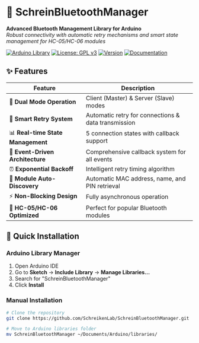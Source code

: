 # 🔵 SchreinBluetoothManager

**Advanced Bluetooth Management Library for Arduino**  
*Robust connectivity with automatic retry mechanisms and smart state management for HC-05/HC-06 modules*

[![Arduino Library](https://img.shields.io/badge/Arduino_Library-✓-blue?logo=arduino)](https://www.arduino.cc/)
[![License: GPL v3](https://img.shields.io/badge/License-GPLv3-blue.svg)](LICENSE)
[![Version](https://img.shields.io/badge/Version-1.0.0-orange)](https://github.com/SchreikenLab/SchreinBluetoothManager/releases)
[![Documentation](https://img.shields.io/badge/Docs-📖-blue)](https://github.com/SchreikenLab/SchreinBluetoothManager/wiki)

## ✨ Features

| Feature | Description |
|---------|-------------|
| 🤖 **Dual Mode Operation** | Client (Master) & Server (Slave) modes |
| 🔄 **Smart Retry System** | Automatic retry for connections & data transmission |
| 📊 **Real-time State Management** | 5 connection states with callback support |
| 🎯 **Event-Driven Architecture** | Comprehensive callback system for all events |
| ⏰ **Exponential Backoff** | Intelligent retry timing algorithm |
| 📱 **Module Auto-Discovery** | Automatic MAC address, name, and PIN retrieval |
| ⚡ **Non-Blocking Design** | Fully asynchronous operation |
| 🔧 **HC-05/HC-06 Optimized** | Perfect for popular Bluetooth modules |

## 🚀 Quick Installation

### Arduino Library Manager
1. Open Arduino IDE
2. Go to **Sketch** → **Include Library** → **Manage Libraries...**
3. Search for "SchreinBluetoothManager"
4. Click **Install**

### Manual Installation
```bash
# Clone the repository
git clone https://github.com/SchreikenLab/SchreinBluetoothManager.git

# Move to Arduino libraries folder
mv SchreinBluetoothManager ~/Documents/Arduino/libraries/
